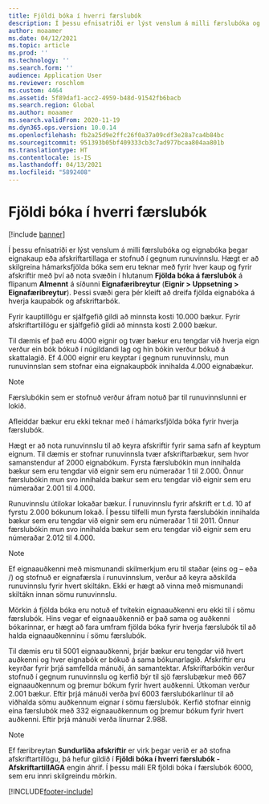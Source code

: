 ```yaml
---
title: Fjöldi bóka í hverri færslubók
description: Í þessu efnisatriði er lýst venslum á milli færslubóka og eignabóka þegar eignakaup eða afskriftartillaga er stofnuð í gegnum runuvinnslu. Hægt er að skilgreina hámarksfjölda bóka sem eru innifaldar fyrir hver kaup og fyrir afskriftir.
author: moaamer
ms.date: 04/12/2021
ms.topic: article
ms.prod: ''
ms.technology: ''
ms.search.form: ''
audience: Application User
ms.reviewer: roschlom
ms.custom: 4464
ms.assetid: 5f89daf1-acc2-4959-b48d-91542fb6bacb
ms.search.region: Global
ms.author: moaamer
ms.search.validFrom: 2020-11-19
ms.dyn365.ops.version: 10.0.14
ms.openlocfilehash: fb2a25d9e2ffc26f0a37a09cdf3e28a7ca4b84bc
ms.sourcegitcommit: 951393b05bf409333cb3c7ad977bcaa804aa801b
ms.translationtype: HT
ms.contentlocale: is-IS
ms.lasthandoff: 04/13/2021
ms.locfileid: "5892408"
---
```

# <a name="number-of-books-per-journal"></a>Fjöldi bóka í hverri færslubók

[!include [banner](../includes/banner.md)]

Í þessu efnisatriði er lýst venslum á milli færslubóka og eignabóka þegar eignakaup eða afskriftartillaga er stofnuð í gegnum runuvinnslu. Hægt er að skilgreina hámarksfjölda bóka sem eru teknar með fyrir hver kaup og fyrir afskriftir með því að nota svæðin í hlutanum **Fjölda bóka á færslubók** á flipanum **Almennt** á síðunni **Eignafæribreytur** (**Eignir \> Uppsetning \> Eignafæribreytur**). Þessi svæði gera þér kleift að dreifa fjölda eignabóka á hverja kaupabók og afskriftarbók.

Fyrir kauptillögu er sjálfgefið gildi að minnsta kosti 10.000 bækur. Fyrir afskriftartillögu er sjálfgefið gildi að minnsta kosti 2.000 bækur.

Til dæmis ef það eru 4000 eignir og tvær bækur eru tengdar við hverja eign verður ein bók bókuð í núgildandi lag og hin bókin verður bókuð á skattalagið. Ef 4.000 eignir eru keyptar í gegnum runuvinnslu, mun runuvinnslan sem stofnar eina eignakaupbók innihalda 4.000 eignabækur.

> [!NOTE]
> Færslubókin sem er stofnuð verður áfram notuð þar til runuvinnslunni er lokið.
>
> Afleiddar bækur eru ekki teknar með í hámarksfjölda bóka fyrir hverja færslubók.

Hægt er að nota runuvinnslu til að keyra afskriftir fyrir sama safn af keyptum eignum. Til dæmis er stofnar runuvinnsla tvær afskriftarbækur, sem hvor samanstendur af 2000 eignabókum. Fyrsta færslubókin mun innihalda bækur sem eru tengdar við eignir sem eru númeraðar 1 til 2.000. Önnur færslubókin mun svo innihalda bækur sem eru tengdar við eignir sem eru númeraðar 2.001 til 4.000.

Runuvinnslu útilokar lokaðar bækur. Í runuvinnslu fyrir afskrift er t.d. 10 af fyrstu 2.000 bókunum lokað. Í þessu tilfelli mun fyrsta færslubókin innihalda bækur sem eru tengdar við eignir sem eru númeraðar 1 til 2011. Önnur færslubókin mun svo innihalda bækur sem eru tengdar við eignir sem eru númeraðar 2.012 til 4.000.

> [!NOTE]
> Ef eignaauðkenni með mismunandi skilmerkjum eru til staðar (eins og – eða /) og stofnuð er eignafærsla í runuvinnslum, verður að keyra aðskilda runuvinnslu fyrir hvert skiltákn. Ekki er hægt að vinna með mismunandi skiltákn innan sömu runuvinnslu.

Mörkin á fjölda bóka eru notuð ef tvítekin eignaauðkenni eru ekki til í sömu færslubók. Hins vegar ef eignaauðkennið er það sama og auðkenni bókarinnar, er hægt að fara umfram fjölda bóka fyrir hverja færslubók til að halda eignaauðkenninu í sömu færslubók.

Til dæmis eru til 5001 eignaauðkenni, þrjár bækur eru tengdar við hvert auðkenni og hver eignabók er bókuð á sama bókunarlagið. Afskriftir eru keyrðar fyrir þrjá samfellda mánuði, án samantektar.  Afskriftarbókin verður stofnuð í gegnum runuvinnslu og kerfið býr til sjö færslubækur með 667 eignaauðkennum og þremur bókum fyrir hvert auðkenni. Útkoman verður 2.001 bækur. Eftir þrjá mánuði verða því 6003 færslubókarlínur til að viðhalda sömu auðkennum eignar í sömu færslubók. Kerfið stofnar einnig eina færslubók með 332 eignaauðkennum og þremur bókum fyrir hvert auðkenni. Eftir þrjá mánuði verða línurnar 2.988.

> [!NOTE] 
> Ef færibreytan **Sundurliða afskriftir** er virk þegar verið er að stofna afskriftartillögu, þá hefur gildið í **Fjöldi bóka í hverri færslubók - AfskriftartillAGA** engin áhrif. Í þessu máli ER fjöldi bóka í færslubók 6000, sem eru innri skilgreindu mörkin.


[!INCLUDE[footer-include](../../includes/footer-banner.md)]
